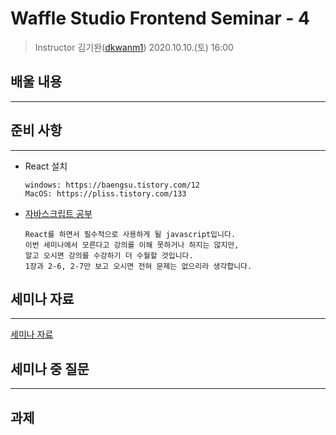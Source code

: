 Waffle Studio Frontend Seminar - 4
================================

> Instructor 김기완([dkwanm1](https://github.com/dkwanm1))
> 2020.10.10.(토) 16:00

## 배울 내용
------------------

## 준비 사항
------------------
- React 설치
  ```
  windows: https://baengsu.tistory.com/12
  MacOS: https://pliss.tistory.com/133
  ```
- [자바스크립트 공부](https://learnjs.vlpt.us/)
  ```
  React를 하면서 필수적으로 사용하게 될 javascript입니다.
  이번 세미나에서 모른다고 강의를 이해 못하거나 하지는 않지만, 
  알고 오시면 강의를 수강하기 더 수월할 것입니다.
  1장과 2-6, 2-7만 보고 오시면 전혀 문제는 없으리라 생각합니다.
  ```
  

    

## 세미나 자료
------------------
[세미나 자료](https://github.com/wafflestudio/rookies/blob/master/frontend/seminar-4/Waffle%20Studio%20Frontend%20Seminar%20-%204.pdf)
## 세미나 중 질문
------------------

## 과제
